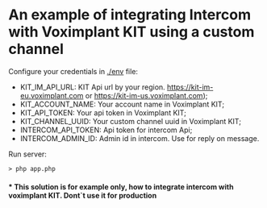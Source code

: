 An example of integrating Intercom with Voximplant KIT using a custom channel
=============================================================================


Configure your credentials in [./env](.env) file:

* KIT_IM_API_URL: KIT Api url by your region. https://kit-im-eu.voximplant.com or https://kit-im-us.voximplant.com);
* KIT_ACCOUNT_NAME: Your account name in Voximplant KIT;
* KIT_API_TOKEN: Your api token in Voximplant KIT;
* KIT_CHANNEL_UUID: Your custom channel uuid in Voximplant KIT;
* INTERCOM_API_TOKEN: Api token for intercom Api;
* INTERCOM_ADMIN_ID: Admin id in intercom. Use for reply on message.


Run server:
```shell script
> php app.php
```


####  \* This solution is for example only, how to integrate intercom with voximplant KIT. Dont`t use it for production
